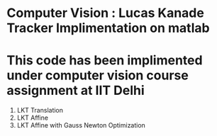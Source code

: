 # Computer Vision : Lucas Kanade Tracker Implimentation on matlab
# This code has been implimented under computer vision course assignment at IIT Delhi  

1. LKT Translation 
2. LKT Affine 
3. LKT Affine with Gauss Newton Optimization
